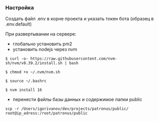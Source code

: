 ### Настройка

Создать файл .env в корне проекта и указать токен бота (образец в .env.default)

При развертывании на сервере:

- глобально установить pm2 
- установить nodejs через nvm

```
$ curl -o- https://raw.githubusercontent.com/nvm-sh/nvm/v0.39.2/install.sh | bash

$ chmod +x ~/.nvm/nvm.sh

$ source ~/.bashrc 

$ nvm install 16
```
- перенести файлы базы данных и содержимое папки public

```
scp -r /Users/igorivanov/dev/projects/patronus/public/ root@ip_adress:/root/patronus/public
```
